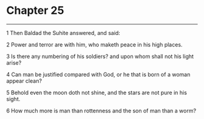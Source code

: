 # Chapter 25

***

1 Then Baldad the Suhite answered, and said:

2 Power and terror are with him, who maketh peace in his high places.

3 Is there any numbering of his soldiers? and upon whom shall not his light arise?

4 Can man be justified compared with God, or he that is born of a woman appear clean?

5 Behold even the moon doth not shine, and the stars are not pure in his sight.

6 How much more is man than rottenness and the son of man than a worm?

